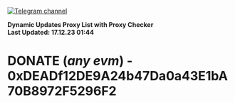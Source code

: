 [![Telegram channel](https://img.shields.io/endpoint?url=https://runkit.io/damiankrawczyk/telegram-badge/branches/master?url=https://t.me/n4z4v0d)](https://t.me/n4z4v0d) 

**Dynamic Updates Proxy List with Proxy Checker**  
**Last Updated: 17.12.23 01:44**

# DONATE (_any evm_) - 0xDEADf12DE9A24b47Da0a43E1bA70B8972F5296F2
